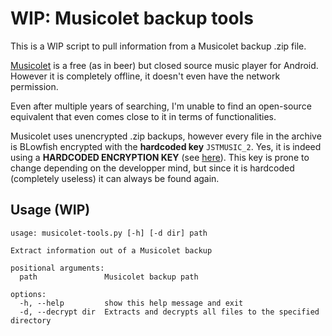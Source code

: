 # WIP: Musicolet backup tools

This is a WIP script to pull information from a Musicolet backup .zip file. 

[Musicolet](https://play.google.com/store/apps/details?id=in.krosbits.musicolet) is a free (as in beer) but closed source music player for Android. However it is completely offline, it doesn't even have the network permission. 

Even after multiple years of searching, I'm unable to find an open-source equivalent that even comes close to it in terms of functionalities.

Musicolet uses unencrypted .zip backups, however every file in the archive is BLowfish encrypted with the **hardcoded key** `JSTMUSIC_2`. Yes, it is indeed using a **HARDCODED ENCRYPTION KEY** (see [here](https://www.reddit.com/r/androidapps/comments/t9zwow/comment/i0tfpaa/)).
This key is prone to change depending on the developper mind, but since it is hardcoded (completely useless) it can always be found again. 

## Usage (WIP)
```
usage: musicolet-tools.py [-h] [-d dir] path

Extract information out of a Musicolet backup

positional arguments:
  path               Musicolet backup path

options:
  -h, --help         show this help message and exit
  -d, --decrypt dir  Extracts and decrypts all files to the specified directory
```